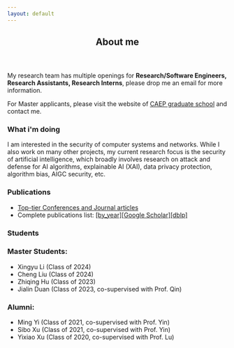 ```yaml
---
layout: default
---
```


<article class="about  active" data-page="about">

  <header>
    <h2 class="h2 article-title">About me</h2>
  </header>

  <section class="about-text">
    <p>
      My research team has multiple openings for <b>Research/Software Engineers, Research Assistants, Research Interns</b>, please drop me an email for more information.
    </p>
    <p>
      For Master applicants, please visit the website of <a href="https://zsxx.gscaep.ac.cn/list/13" target="_blank">CAEP graduate school</a> and contact me.
    </p>
  </section>

  <section class="about-text">
    <h3 class="h3">What i'm doing</h3>
    <p>
      I am interested in the security of computer systems and networks. While I also work on many other projects, my current research focus is the security of artificial intelligence, which broadly involves research on attack and defense for AI algorithms, explainable AI (XAI), data privacy protection, algorithm bias, AIGC security, etc.
    </p>
  </section>
  
  <section class="about-text">
    <h3 class="h3">Publications</h3>
    <div class ="blocks">
      <ul class="blocks">
        <li><a href="/toptier.html">Top-tier Conferences and Journal articles</a></li>
        <li>Complete publications list: <a href="/publications.html">[by_year]</a><a href="https://scholar.google.com/citations?user=2ahbtVoAAAAJ" target="_blank">[Google Scholar]</a><a href="https://dblp.org/pid/34/8893-1.html" target="_blank">[dblp]</a></li>
      </ul>
      </div>
  </section>

  <section class="about-text">
    <h3 class="h3">Students</h3>
    <div class="students">
    <h3 id="master-students">Master Students:</h3>
      <ul>
        <li>Xingyu Li (Class of 2024)</li>
        <li>Cheng Liu (Class of 2024)</li>
        <li>Zhiqing Hu (Class of 2023)</li>
        <li>Jialin Duan (Class of 2023, co-supervised with Prof. Qin)</li>
      </ul>
    </div>
    <div class="students">
    <h3 id="alumni">Alumni:</h3>
      <ul>
        <li>Ming Yi (Class of 2021, co-supervised with Prof. Yin)</li>
        <li>Sibo Xu (Class of 2021, co-supervised with Prof. Yin)</li>
        <li>Yixiao Xu (Class of 2020, co-supervised with Prof. Lu)</li>
      </ul>
    </div>
  </section>

</article>
